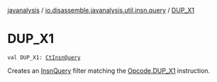 [javanalysis](../index.md) / [io.disassemble.javanalysis.util.insn.query](index.md) / [DUP_X1](./-d-u-p_-x1.md)

# DUP_X1

`val DUP_X1: `[`CtInsnQuery`](-ct-insn-query/index.md)

Creates an [InsnQuery](-insn-query/index.md) filter matching the [Opcode.DUP_X1](#) instruction.


